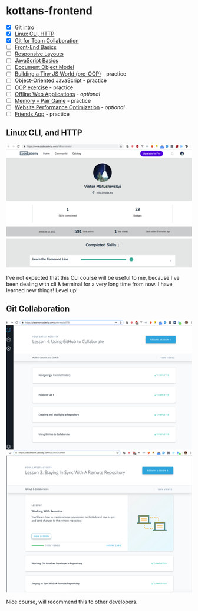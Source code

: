 # kottans-frontend

 - [x] [Git intro](git-intro.md)
 - [x] [Linux CLI, HTTP](linux-cli-http.md)
 - [x] [Git for Team Collaboration](git-collaboration.md)
 - [ ] [Front-End Basics](html-css-intro.md)
 - [ ] [Responsive Layouts](html-css-responsive.md)
 - [ ] [JavaScript Basics](js-basics.md)
 - [ ] [Document Object Model](js-dom.md)
 - [ ] [Building a Tiny JS World (pre-OOP)](js-pre-oop.md) - practice
 - [ ] [Object-Oriented JavaScript](js-oop.md) - practice
 - [ ] [OOP exercise](js-post-oop.md) - practice
 - [ ] [Offline Web Applications](app-design-offline.md) - _optional_
 - [ ] [Memory – Pair Game](memory-pair-game.md) - practice
 - [ ] [Website Performance Optimization](app-design-performance.md) - _optional_
 - [ ] [Friends App](friends-app.md) - practice

## Linux CLI, and HTTP
![linux cli](./task_linux_cli/linux.png)

I've not expected that this CLI course will be useful to me, because I've been dealing with cli & terminal for a very long time from now. I have learned new things! Level up!

## Git Collaboration
![git collaboration](./task_git_collaboration/git_collaboration.png)
![staying_in_sync.png](./task_git_collaboration/staying_in_sync.png)

Nice course, will recommend this to other developers.
